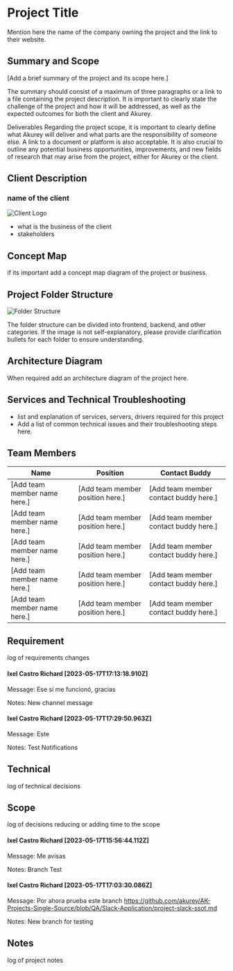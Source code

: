 # Project Title
Mention here the name of the company owning the project and the link to their website.

## Summary and Scope

[Add a brief summary of the project and its scope here.]

The summary should consist of a maximum of three paragraphs or a link to a file containing the project description. It is important to clearly state the challenge of the project and how it will be addressed, as well as the expected outcomes for both the client and Akurey.

Deliverables
Regarding the project scope, it is important to clearly define what Akurey will deliver and what parts are the responsibility of someone else. A link to a document or platform is also acceptable. It is also crucial to outline any potential business opportunities, improvements, and new fields of research that may arise from the project, either for Akurey or the client.

## Client Description

### name of the client

![Client Logo](link_to_client_logo)

- what is the business of the client
- stakeholders

## Concept Map

if its important add a concept map diagram of the project or business.

## Project Folder Structure

![Folder Structure](link_to_image_of_folder_structure)

The folder structure can be divided into frontend, backend, and other categories. If the image is not self-explanatory, please provide clarification bullets for each folder to ensure understanding.

## Architecture Diagram

When required add an architecture diagram of the project here.

## Services and Technical Troubleshooting

- list and explanation of services, servers, drivers required for this project
- Add a list of common technical issues and their troubleshooting steps here.

## Team Members

| Name | Position | Contact Buddy |
| --- | --- | --- |
| [Add team member name here.] | [Add team member position here.] | [Add team member contact buddy here.] |
| [Add team member name here.] | [Add team member position here.] | [Add team member contact buddy here.] |
| [Add team member name here.] | [Add team member position here.] | [Add team member contact buddy here.] |
| [Add team member name here.] | [Add team member position here.] | [Add team member contact buddy here.] |
| [Add team member name here.] | [Add team member position here.] | [Add team member contact buddy here.] |

## Requirement

log of requirements changes

#### **Ixel Castro Richard [2023-05-17T17:13:18.910Z]** 

Message: Ese sí me funcionó, gracias

Notes: New channel message

#### **Ixel Castro Richard [2023-05-17T17:29:50.963Z]** 

Message: Este

Notes: Test Notifications

## Technical

log of technical decisions

## Scope

log of decisions reducing or adding time to the scope

#### **Ixel Castro Richard [2023-05-17T15:56:44.112Z]** 

Message: Me avisas

Notes: Branch Test

#### **Ixel Castro Richard [2023-05-17T17:03:30.086Z]** 

Message: Por ahora prueba este branch <https://github.com/akurey/AK-Projects-Single-Source/blob/QA/Slack-Application/project-slack-ssot.md>

Notes: New branch for testing

## Notes

log of project notes
